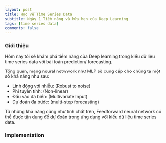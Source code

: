 ```yaml
---
layout: post
title: Học về Time Series Data
subtitle: Ngày 1 Tiềm năng và hứa hẹn của Deep Learning
tags: [time series data]
comments: false
---
```


### Giới thiệu

Hôm nay tôi sẽ khám phá tiềm năng của Deep learning trong kiểu dữ liệu time series data với bài toán prediction/ forecasting.

Tổng quan, mạng neural netwwork như MLP sẽ cung cấp cho chúng ta một số khả năng như sau:

- Linh động với nhiễu: (Robust to noise)
- Phi tuyến tính: (Non-linear)
- Đầu vào đa biến: (Multivariate Input)
- Dự đoán đa bước: (multi-step forecasting)

Từ những khả năng cũng như tính chất trên, Feedforward neural network có thể được tận dụng để dự đoán trong ứng dụng với kiểu dữ liệu time series data.

### Implementation

